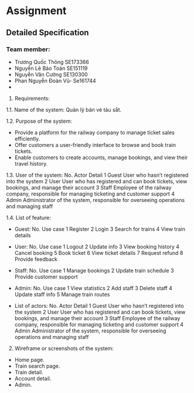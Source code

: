 # Assignment

## Detailed Specification

### Team member:
- Trương Quốc Thông SE173366
- Nguyễn Lê Bảo Toàn SE151119
- Nguyễn Văn Cường SE130300
- Phan Nguyễn Đoàn Vũ- Se161744
- 
1. Requirements:

1.1. Name of the system: Quản lý bán vé tàu sắt.

1.2. Purpose of the system:
 - Provide a platform for the railway company to manage ticket sales efficiently.
 - Offer customers a user-friendly interface to browse and book train tickets.
 - Enable customers to create accounts, manage bookings, and view their travel history.

1.3. User of the system:
No.	Actor	Detail
1	Guest	User who hasn’t registered into the system
2	User	User who has registered and can book tickets, view bookings, and manage their account
3	Staff	Employee of the railway company, responsible for managing ticketing and customer support
4	Admin	Administrator of the system, responsible for overseeing operations and managing staff

1.4. List of feature:
 - Guest:
No.	Use case
1	Register
2	Login
3	Search for trains
4	View train details

 - User:
No.	Use case
1	Logout
2	Update info
3	View booking history
4	Cancel booking
5	Book ticket
6	View ticket details
7	Request refund
8	Provide feedback

 - Staff:
No.	Use case
1	Manage bookings
2	Update train schedule
3	Provide customer support

 - Admin:
No.	Use case
1	View statistics
2	Add staff
3	Delete staff
4	Update staff info
5	Manage train routes

 - List of actors:
No.	Actor	Detail
1	Guest	User who hasn’t registered into the system
2	User	User who has registered and can book tickets, view bookings, and manage their account
3	Staff	Employee of the railway company, responsible for managing ticketing and customer support
4	Admin	Administrator of the system, responsible for overseeing operations and managing staff

2. Wireframe or screenshots of the system:
 - Home page.
 - Train search page.
 - Train detail.
 - Account detail.
 - Admin.